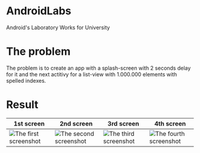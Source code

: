 # AndroidLabs
Android's Laboratory Works for University

# The problem
The problem is to create an app with a splash-screen with 2 seconds delay for it and the next actitivy for a list-view with 1.000.000 elements with spelled indexes.

# Result
1st screen | 2nd screen | 3rd screen | 4th screen
---|---|---|---
![][screen1] | ![][screen2] | ![][screen3] | ![][screen4]

[screen1]: https://github.com/Radmir2015/AndroidLabs/blob/master/lab1/screenshots/screen1.jpg "The first screenshot"
[screen2]: https://github.com/Radmir2015/AndroidLabs/blob/master/lab1/screenshots/screen2.jpg "The second screenshot"
[screen3]: https://github.com/Radmir2015/AndroidLabs/blob/master/lab1/screenshots/screen3.jpg "The third screenshot"
[screen4]: https://github.com/Radmir2015/AndroidLabs/blob/master/lab1/screenshots/screen4.jpg "The fourth screenshot"
